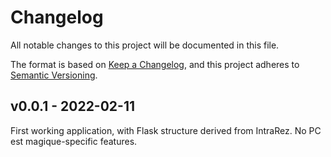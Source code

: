 # Changelog
All notable changes to this project will be documented in this file.

The format is based on [Keep a Changelog](https://keepachangelog.com/en/1.0.0/),
and this project adheres to [Semantic Versioning](https://semver.org/spec/v2.0.0.html).


## v0.0.1 - 2022-02-11

First working application, with Flask structure derived from IntraRez.
No PC est magique-specific features.

